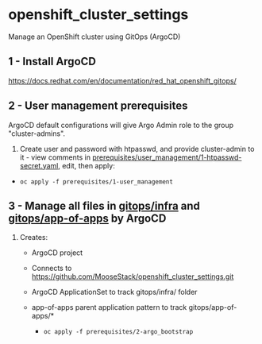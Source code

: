 # openshift_cluster_settings

Manage an OpenShift cluster using GitOps (ArgoCD)

## 1 - Install ArgoCD

https://docs.redhat.com/en/documentation/red_hat_openshift_gitops/


## 2 - User management prerequisites

ArgoCD default configurations will give Argo Admin role to the group "cluster-admins".

1. Create user and password with htpasswd, and provide cluster-admin to it - view comments in [prerequisites/user_management/1-htpasswd-secret.yaml](prerequisites/user_management/1-htpasswd-secret.yaml), edit, then apply:
  
-  `oc apply -f prerequisites/1-user_management`


 ## 3 - Manage all files in [gitops/infra](gitops/infra) and [gitops/app-of-apps](gitops/app-of-apps) by ArgoCD

1. Creates:
   - ArgoCD project
   - Connects to https://github.com/MooseStack/openshift_cluster_settings.git
   - ArgoCD ApplicationSet to track gitops/infra/<any folder here> folder
   - app-of-apps parent application pattern to track gitops/app-of-apps/*
  
     - `oc apply -f prerequisites/2-argo_bootstrap`